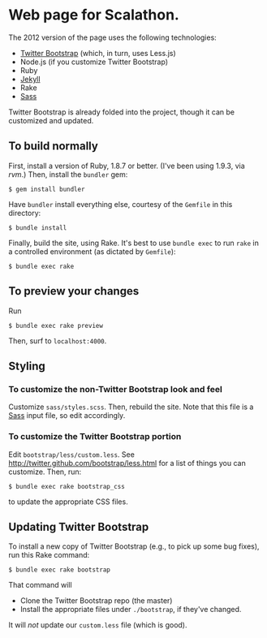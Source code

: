 # Web page for Scalathon.

The 2012 version of the page uses the following technologies:

* [Twitter Bootstrap](http://twitter.github.com/bootstrap/) (which, in turn, uses Less.js)
* Node.js (if you customize Twitter Bootstrap)
* Ruby
* [Jekyll](http://jekyllrb.com/)
* Rake
* [Sass][]

Twitter Bootstrap is already folded into the project, though it can be
customized and updated.

## To build normally

First, install a version of Ruby, 1.8.7 or better. (I've been using 1.9.3, via
_rvm_.) Then, install the `bundler` gem:

    $ gem install bundler

Have `bundler` install everything else, courtesy of the `Gemfile` in this
directory:

    $ bundle install

Finally, build the site, using Rake. It's best to use `bundle exec` to run
`rake` in a controlled environment (as dictated by `Gemfile`):

    $ bundle exec rake

## To preview your changes

Run

    $ bundle exec rake preview

Then, surf to `localhost:4000`.

## Styling

### To customize the non-Twitter Bootstrap look and feel

Customize `sass/styles.scss`. Then, rebuild the site. Note that this file
is a [Sass][] input file, so edit accordingly.

[Sass]: http://sass-lang.com

### To customize the Twitter Bootstrap portion

Edit `bootstrap/less/custom.less`. See <http://twitter.github.com/bootstrap/less.html> for a list of things you can customize. Then, run:

    $ bundle exec rake bootstrap_css

to update the appropriate CSS files.

## Updating Twitter Bootstrap

To install a new copy of Twitter Bootstrap (e.g., to pick up some bug fixes),
run this Rake command:

    $ bundle exec rake bootstrap

That command will

* Clone the Twitter Bootstrap repo (the master)
* Install the appropriate files under `./bootstrap`, if they've changed.

It will *not* update our `custom.less` file (which is good).
